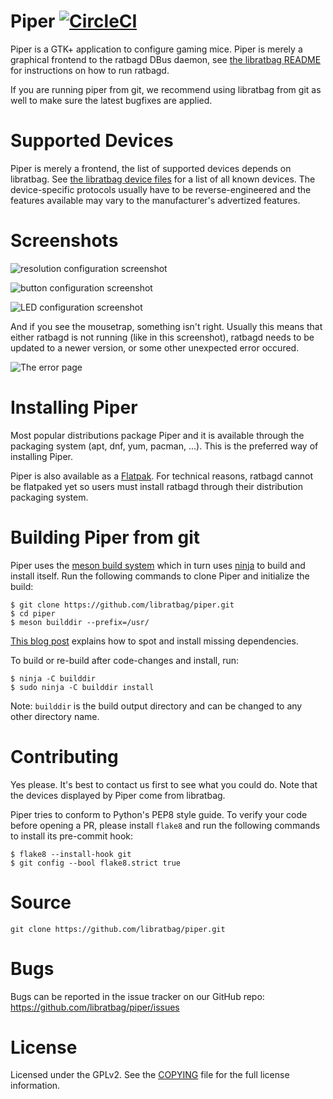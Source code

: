 Piper [![CircleCI](https://circleci.com/gh/libratbag/piper.svg?style=svg&circle-token=7082ad7a7fea706fff66f1547649dca32e446cb0)](https://circleci.com/gh/libratbag/piper)
=====

Piper is a GTK+ application to configure gaming mice. Piper is merely a
graphical frontend to the ratbagd DBus daemon, see [the libratbag
README](https://github.com/libratbag/libratbag/blob/master/README.md#running-ratbagd-as-dbus-activated-systemd-service)
for instructions on how to run ratbagd.

If you are running piper from git, we recommend using libratbag from git
as well to make sure the latest bugfixes are applied.

Supported Devices
=================
Piper is merely a frontend, the list of supported devices depends on
libratbag. See [the libratbag device
files](https://github.com/libratbag/libratbag/tree/master/data/devices) for
a list of all known devices.  The device-specific protocols usually have to
be reverse-engineered and the features available may vary to the
manufacturer's advertized features.

Screenshots
===========

![resolution configuration screenshot](https://github.com/libratbag/piper/blob/wiki/screenshots/piper-resolutionpage.png)

![button configuration screenshot](https://github.com/libratbag/piper/blob/wiki/screenshots/piper-buttonpage.png)

![LED configuration screenshot](https://github.com/libratbag/piper/blob/wiki/screenshots/piper-ledpage.png)

And if you see the mousetrap, something isn't right. Usually this means that
either ratbagd is not running (like in this screenshot), ratbagd needs to be
updated to a newer version, or some other unexpected error occured.

![The error page](https://github.com/libratbag/piper/blob/wiki/screenshots/piper-errorpage.png)

Installing Piper
================

Most popular distributions package Piper and it is available through the
packaging system (apt, dnf, yum, pacman, ...). This is the preferred way of
installing Piper.

Piper is also available as a
[Flatpak](https://flathub.org/apps/details/org.freedesktop.Piper).
For technical reasons, ratbagd cannot be flatpaked yet so users must install
ratbagd through their distribution packaging system.

Building Piper from git
=======================

Piper uses the [meson build system](http://mesonbuild.com/) which in turn uses
[ninja](https://ninja-build.org/) to build and install itself. Run the following
commands to clone Piper and initialize the build:

```
$ git clone https://github.com/libratbag/piper.git
$ cd piper
$ meson builddir --prefix=/usr/
```

[This blog post](https://who-t.blogspot.com/2018/07/meson-fails-with-native-dependency-not-found.html)
explains how to spot and install missing dependencies.

To build or re-build after code-changes and install, run:

```
$ ninja -C builddir
$ sudo ninja -C builddir install
```

Note: `builddir` is the build output directory and can be changed to any other
directory name.

Contributing
============

Yes please. It's best to contact us first to see what you could do. Note that
the devices displayed by Piper come from libratbag.

Piper tries to conform to Python's PEP8 style guide. To verify your code before
opening a PR, please install `flake8` and run the following commands to install
its pre-commit hook:

```
$ flake8 --install-hook git
$ git config --bool flake8.strict true
```

Source
======

`git clone https://github.com/libratbag/piper.git`

Bugs
====

Bugs can be reported in the issue tracker on our GitHub repo:
https://github.com/libratbag/piper/issues

License
=======

Licensed under the GPLv2. See the
[COPYING](https://github.com/libratbag/piper/blob/master/COPYING) file for the
full license information.
